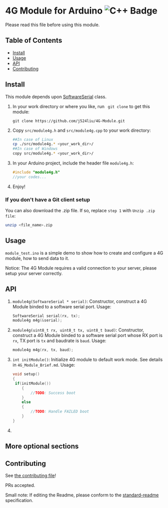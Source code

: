 # 4G Module for Arduino ![C++ Badge](https://img.shields.io/badge/language-C%2B%2B-%23F34B7D.svg)

Please read this file before using this module.

## Table of Contents

- [Install](#install)
- [Usage](#usage)
- [API](#api)
- [Contributing](#contributing)

## Install

This module depends upon [SoftwareSerial](https://www.arduino.cc/en/Reference/SoftwareSerial) class.

1. In your work directory or where you like, run ` git clone` to get this module:

   ```
   git clone https://github.com/j524liu/4G-Module.git
   ```

2. Copy `src/module4g.h` and `src/module4g.cpp` to your work directory:

   ```bash
   ##In case of Linux
   cp ./src/module4g.* <your_work_dir>/
   ##In case of Windows
   copy src/module4g.* <your_work_dir>/
   ```

3. In your Arduino project, include the header file `module4g.h`:

   ``` c++
   #include "module4g.h"
   //your codes...
   ```

4. Enjoy!

### If you don't have a Git client setup
You can also download the .zip file. If so, replace `step 1` with `Unzip .zip file`:
``` bash
unzip <file_name>.zip
```

## Usage

`module_test.ino` is a simple demo to show how to create and configure a 4G module, how to send data to it.

Notice: The 4G Module requires a valid connection to your server, please setup your server correctly.

## API

1. `module4g(SoftwareSerial * serial)`: Constructor, construct a 4G Module binded to a software serial port. Usage:

   ``` c++
   SoftwareSerial serial(rx, tx);
   module4g m4g(&serial);
   ```

2. `module4g(uint8_t rx, uint8_t tx, uint8_t baud)`: Constructor, construct a 4G Module binded to a software serial port whose RX port is `rx`, TX port is `tx` and baudrate is `baud`. Usage:

   ``` c++
   module4g m4g(rx, tx, baud);
   ```

3. `int initModule()`: Initialize 4G module to default work mode. See details in `4G_Module_Brief.md`. Usage:

   ```c++
   void setup()
   {
   	if(initModule())
       {
           //TODO: Success boot
       }
       else
       {
           //TODO: Handle FAILED boot
       }
   }
   ```

4. 

## More optional sections

## Contributing

See [the contributing file](CONTRIBUTING.md)!

PRs accepted.

Small note: If editing the Readme, please conform to the [standard-readme](https://github.com/RichardLitt/standard-readme) specification.

